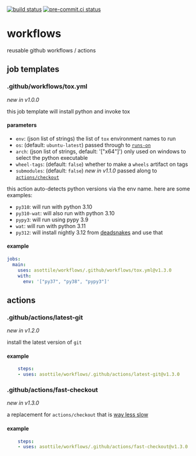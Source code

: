[![build status](https://github.com/asottile/workflows/actions/workflows/main.yml/badge.svg)](https://github.com/asottile/workflows/actions/workflows/main.yml)
[![pre-commit.ci status](https://results.pre-commit.ci/badge/github/asottile/workflows/main.svg)](https://results.pre-commit.ci/latest/github/asottile/workflows/main)

workflows
=========

reusable github workflows / actions

## job templates

### .github/workflows/tox.yml

_new in v1.0.0_

this job template will install python and invoke tox

#### parameters

- `env`: (json list of strings) the list of `tox` environment names to run
- `os`: (default: `ubuntu-latest`) passed through to [`runs-on`]
- `arch`: (json list of strings, default: '["x64"]') only used on windows to
  select the python executable
- `wheel-tags`: (default: `false`) whether to make a `wheels` artifact on tags
- `submodules`: (default: `false`) _new in v1.1.0_ passed along to
  [`actions/checkout`]

this action auto-detects python versions via the env name.  here are some
examples:

- `py310`: will run with python 3.10
- `py310-wat`: will also run with python 3.10
- `pypy3`: will run using pypy 3.9
- `wat`: will run with python 3.11
- `py312`: will install nightly 3.12 from [deadsnakes] and use that

[`runs-on`]: https://docs.github.com/en/actions/using-workflows/workflow-syntax-for-github-actions#jobsjob_idruns-on
[deadsnakes]: https://github.com/deadsnakes/action
[`actions/checkout`]: https://github.com/actions/checkout

#### example

```yaml
jobs:
  main:
    uses: asottile/workflows/.github/workflows/tox.yml@v1.3.0
    with:
      env: '["py37", "py38", "pypy3"]'
```

## actions

### .github/actions/latest-git

_new in v1.2.0_

install the latest version of `git`

#### example

```yaml
    steps:
    - uses: asottile/workflows/.github/actions/latest-git@v1.3.0
```

### .github/actions/fast-checkout

_new in v1.3.0_

a replacement for `actions/checkout` that is [way less slow]

[way less slow]: https://github.com/actions/checkout/issues/1150

#### example

```yaml
    steps:
    - uses: asottile/workflows/.github/actions/fast-checkout@v1.3.0
